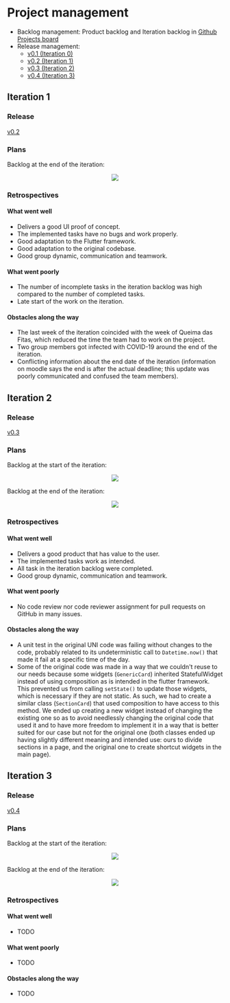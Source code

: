 # Project management

- Backlog management: Product backlog and Iteration backlog in [Github Projects board](https://github.com/LEIC-ES-2021-22/3LEIC04T2/projects/1?query=is%3Aopen+sort%3Aupdated-desc)
- Release management:
    - [v0.1 (Iteration 0)](https://github.com/LEIC-ES-2021-22/3LEIC04T2/releases/tag/v0.1)
    - [v0.2 (Iteration 1)](https://github.com/LEIC-ES-2021-22/3LEIC04T2/releases/tag/v0.2)
    - [v0.3 (Iteration 2)](https://github.com/LEIC-ES-2021-22/3LEIC04T2/releases/tag/v0.3)
    - [v0.4 (Iteration 3)](https://github.com/LEIC-ES-2021-22/3LEIC04T2/releases/tag/v0.4)

## Iteration 1

### Release

[v0.2](https://github.com/LEIC-ES-2021-22/3LEIC04T2/releases/tag/v0.2)

### Plans

Backlog at the end of the iteration:

<p align="center" justify="center">
    <img src="https://github.com/LEIC-ES-2021-22/3LEIC04T2/blob/main/images/backlog1_end.png"/>
</p>

### Retrospectives

#### What went well

- Delivers a good UI proof of concept.
- The implemented tasks have no bugs and work properly.
- Good adaptation to the Flutter framework.
- Good adaptation to the original codebase.
- Good group dynamic, communication and teamwork.

#### What went poorly

- The number of incomplete tasks in the iteration backlog was high compared to the number of completed tasks.
- Late start of the work on the iteration.

#### Obstacles along the way

- The last week of the iteration coincided with the week of Queima das Fitas, which reduced the time the team had to work on the project.
- Two group members got infected with COVID-19 around the end of the iteration.
- Conflicting information about the end date of the iteration (information on moodle says the end is after the actual deadline; this update was poorly communicated and confused the team members).

## Iteration 2

### Release

[v0.3](https://github.com/LEIC-ES-2021-22/3LEIC04T2/releases/tag/v0.3)

### Plans

Backlog at the start of the iteration:

<p align="center" justify="center">
    <img src="https://github.com/LEIC-ES-2021-22/3LEIC04T2/blob/main/images/backlog2_start.png"/>
</p>

Backlog at the end of the iteration:

<p align="center" justify="center">
    <img src="https://github.com/LEIC-ES-2021-22/3LEIC04T2/blob/main/images/backlog2_end.png"/>
</p>

### Retrospectives

#### What went well

- Delivers a good product that has value to the user.
- The implemented tasks work as intended.
- All task in the iteration backlog were completed.
- Good group dynamic, communication and teamwork.

#### What went poorly

- No code review nor code reviewer assignment for pull requests on GitHub in many issues.

#### Obstacles along the way

- A unit test in the original UNI code was failing without changes to the code, probably related to its undeterministic call to `Datetime.now()` that made it fail at a specific time of the day.
- Some of the original code was made in a way that we couldn't reuse to our needs because some widgets (`GenericCard`) inherited StatefulWidget instead of using composition as is intended in the flutter framework. This prevented us from calling `setState()` to update those widgets, which is necessary if they are not static. As such, we had to create a similar class (`SectionCard`) that used composition to have access to this method. We ended up creating a new widget instead of changing the existing one so as to avoid needlessly changing the original code that used it and to have more freedom to implement it in a way that is better suited for our case but not for the original one (both classes ended up having slightly different meaning and intended use: ours to divide sections in a page, and the original one to create shortcut widgets in the main page).

## Iteration 3

### Release

[v0.4](https://github.com/LEIC-ES-2021-22/3LEIC04T2/releases/tag/v0.4)

### Plans

Backlog at the start of the iteration:

<p align="center" justify="center">
    <img src="https://github.com/LEIC-ES-2021-22/3LEIC04T2/blob/main/images/backlog3_start.png"/>
</p>

Backlog at the end of the iteration:

<p align="center" justify="center">
    <img src="https://github.com/LEIC-ES-2021-22/3LEIC04T2/blob/main/images/backlog3_end.png"/>
</p>

### Retrospectives

#### What went well

- TODO

#### What went poorly

- TODO

#### Obstacles along the way

- TODO
